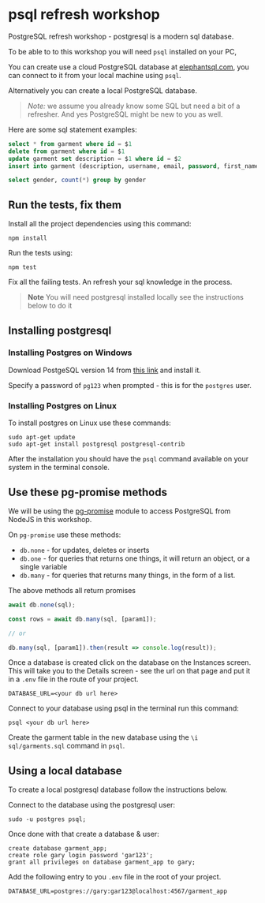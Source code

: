 # psql refresh workshop


PostgreSQL refresh workshop - postgresql is a modern sql database.




To be able to to this workshop you will need `psql` installed on your PC,


You can create use a cloud PostgreSQL database at [elephantsql.com](http://elephantsql.com), you can connect to it from your local machine using `psql`.

Alternatively you can create a local PostgreSQL database.

> *Note:* we assume you already know some SQL but need a bit of a refresher. And yes PostgreSQL might be new to you as well.

Here are some sql statement examples:

```sql
select * from garment where id = $1
delete from garment where id = $1
update garment set description = $1 where id = $2
insert into garment (description, username, email, password, first_name, last_name) values ($1, $2, $3, $4, $5)

select gender, count(*) group by gender
```

## Run the tests, fix them


Install all the project dependencies using this command:

```
npm install
```

Run the tests using:

```
npm test
```

Fix all the failing tests. An refresh your sql knowledge in the process.

> **Note** You will need postgresql installed locally see the instructions below to do it


## Installing postgresql

### Installing Postgres on Windows

Download PostgeSQL version 14 from [this link](https://www.enterprisedb.com/downloads/postgres-postgresql-downloads) and install it.

Specify a password of `pg123` when prompted - this is for the `postgres` user.

### Installing Postgres on Linux

To install postgres on Linux use these commands:

```
sudo apt-get update
sudo apt-get install postgresql postgresql-contrib
```

After the installation you should have the `psql` command available on your system in the terminal console.

## Use these pg-promise methods

We will be using the [pg-promise](https://www.npmjs.com/package/pg-promise) module to access PostgreSQL from NodeJS in this workshop.

On `pg-promise` use these methods:

* `db.none` - for updates, deletes or inserts
* `db.one`  - for queries that returns one things, it will return an object, or a single variable
* `db.many` - for queries that returns many things, in the form of a list.

The above methods all return promises

```js
await db.none(sql);

const rows = await db.many(sql, [param1]);

// or

db.many(sql, [param1]).then(result => console.log(result));
```

Once a database is created click on the database on the Instances screen.
This will take you to the Details screen - see the url on that page and put it in a `.env` file in the route of your project.

```
DATABASE_URL=<your db url here>
```

Connect to your database using psql in the terminal run this command:

```
psql <your db url here>
```

Create the garment table in the new database using the `\i sql/garments.sql` command in `psql`.

## Using a local database

To create a local postgresql database follow the instructions below.

Connect to the database using the postgresql user:

```
sudo -u postgres psql;
```

Once done with that create a database & user:

```
create database garment_app;
create role gary login password 'gar123';
grant all privileges on database garment_app to gary;
```

Add the following entry to you `.env` file in the root of your project.

```
DATABASE_URL=postgres://gary:gar123@localhost:4567/garment_app
```